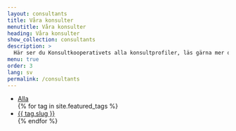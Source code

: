 ```yaml
---
layout: consultants
title: Våra konsulter
menutitle: Våra konsulter
heading: Våra konsulter
show_collection: consultants
description: >
  Här ser du Konsultkooperativets alla konsultprofiler, läs gärna mer om våra erfarna, professionella och kompetenta konsulter. Klicka på de olika kompetenslänkarna för att filtrera listan
menu: true
order: 3
lang: sv
permalink: /consultants
---
```


<ul class="tags">
<li class="tag"><a href="/consultants">Alla</a></li>
{% for tag in site.featured_tags %} <li class="tag"><a href="/tag/{{ tag.slug }}">{{ tag.slug }}</a></li>{% endfor %}
</ul>